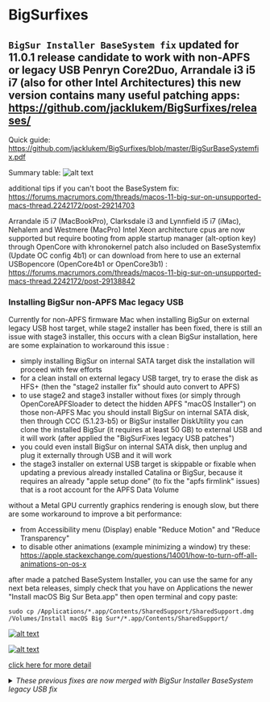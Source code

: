 # BigSurfixes

## `BigSur Installer BaseSystem fix` updated for 11.0.1 release candidate to work with non-APFS or legacy USB Penryn Core2Duo, Arrandale i3 i5 i7 (also for other Intel Architectures) this new version contains many useful patching apps: https://github.com/jacklukem/BigSurfixes/releases/ 
  
Quick guide:
https://github.com/jacklukem/BigSurfixes/blob/master/BigSurBaseSystemfix.pdf

Summary table:
![alt text](https://github.com/jacklukem/BigSurfixes/blob/master/BigSurFixes%20table.png)

additional tips if you can't boot the BaseSystem fix: https://forums.macrumors.com/threads/macos-11-big-sur-on-unsupported-macs-thread.2242172/post-29214703

Arrandale i5 i7 (MacBookPro), Clarksdale i3 and Lynnfield i5 i7 (iMac), Nehalem and Westmere (MacPro) Intel Xeon architecture cpus are now supported but require booting from apple startup manager (alt-option key) through OpenCore with khronokernel patch also included on BaseSystemfix (Update OC config 4b1) or can download from here to use an external USBopencore (OpenCore4b1 or OpenCore3b1) : https://forums.macrumors.com/threads/macos-11-big-sur-on-unsupported-macs-thread.2242172/post-29138842

### Installing BigSur non-APFS Mac legacy USB

Currently for non-APFS firmware Mac when installing BigSur on external legacy USB host target, while stage2 installer has been fixed, there is still an issue with stage3 installer, this occurs with a clean BigSur installation, here are some explaination to workaround this issue :

- simply installing BigSur on internal SATA target disk the installation will proceed with few efforts
- for a clean install on external legacy USB target, try to erase the disk as HFS+ (then the "stage2 installer fix" should auto convert to APFS)
- to use stage2 and stage3 installer without fixes (or simply through OpenCoreAPFSloader to detect the hidden APFS "macOS Installer") on those non-APFS Mac you should install BigSur on internal SATA disk, then through CCC (5.1.23-b5) or BigSur installer DiskUtility you can clone the installed BigSur (it requires at least 50 GB) to external USB and it will work (after applied the "BigSurFixes legacy USB patches")
- you could even install BigSur on internal SATA disk, then unplug and plug it externally through USB and it will work
- the stage3 installer on external USB target is skippable or fixable when updating a previous already installed Catalina or BigSur, because it requires an already "apple setup done" (to fix the "apfs firmlink" issues) that is a root account for the APFS Data Volume

without a Metal GPU currently graphics rendering is enough slow, but there are some workaround to improve a bit performance:
- from Accessibility menu (Display) enable "Reduce Motion" and "Reduce Transparency"
- to disable other animations (example minimizing a window) try these: https://apple.stackexchange.com/questions/14001/how-to-turn-off-all-animations-on-os-x

after made a patched BaseSystem Installer, you can use the same for any next beta releases, simply check that you have on Applications the newer "Install macOS Big Sur Beta.app" then open terminal and copy paste:
```shell
sudo cp /Applications/*.app/Contents/SharedSupport/SharedSupport.dmg /Volumes/Install macOS Big Sur*/*.app/Contents/SharedSupport/
```

<a href="https://forums.macrumors.com/threads/macos-11-big-sur-on-unsupported-macs-thread.2242172/post-29170178">
  
![alt text](https://github.com/jacklukem/BigSurfixes/blob/master/installer%20fix/BaseSystem%20fix%20icon.jpeg?raw=true)

![alt text](https://github.com/jacklukem/BigSurfixes/blob/master/installer%20fix/BaseSystem%20fix%20updated.jpeg?raw=true)

click here for more detail</a>

<details>
<summary>
<i>These previous fixes are now merged with BigSur Installer BaseSystem legacy USB fix </i>
</summary>
  

## *Making a patched BigSur Installer through BaseSystem legacy USB fix updated for beta 9 and beta 10 mainly for non-APFS or legacy USB Penryn Core2Duo through a stock createinstallmedia or opencore*
https://forums.macrumors.com/threads/macos-11-big-sur-on-unsupported-macs-thread.2242172/post-28973673

The stage2 installer will continue when target is an internal SATA disk, but on non-APFS or legacy USB when targeting an external USB this should be applied from Mojave or Catalina: https://github.com/jacklukem/BigSurfixes/raw/master/BigSur%20BaseSystem%20stage2%20installer%20fix.zip

To fix USBopencore "exiting efiboot", boot from BigSurInstaller (BaseSystem fix) or from Recovery with CMD+S then try this:
https://forums.macrumors.com/threads/macos-11-big-sur-on-unsupported-macs-thread.2242172/post-28948321

you could skip stage3 installer (that is seal and system snapshot) but for non-APFS or legacy USB you need this to boot with CMD+S and exit:
https://github.com/jacklukem/BigSurfixes/blob/master/penryn%20c2d%20bigsur%20beta6/BKE%20kc%20b9%20patched.zip

After USBopencore kext patching to boot without opencore and assign BigSur labels use this method:
https://forums.macrumors.com/threads/macos-11-big-sur-on-unsupported-macs-thread.2242172/post-28957937

to download a BigSur full installer from Mojave or Catalina try this:
https://forums.macrumors.com/threads/macos-11-big-sur-on-unsupported-macs-thread.2242172/post-28740283
or this: https://apps.apple.com/app/macos-11-0-beta/id1497794093?mt=12

tips to make a patched BigSur Utitilies menu:
https://forums.macrumors.com/threads/macos-11-big-sur-on-unsupported-macs-thread.2242172/post-28987885

## *Big Sur fixes for unsupported Mac*

to support Big Sur booting on non-APFS mac or APFS firmware mac

BigSur added the `BootKernelExtensions.kc` as the new kernelcache with new command `kmutil`

but `kextcache` command and `prelinkedkernel` are still working:

https://forums.macrumors.com/threads/macos-11-big-sur-on-unsupported-macs-thread.2242172/post-28610988

## *Currently these fixes still work for Big Sur beta 4 Build `20A5343i`*
also works for public beta 1 Build `20A5343j`: http://swcdn.apple.com/content/downloads/29/11/001-35028-A_7VBLVEPJM9/fmewkm9mb99ja9cbqfp4scme3bzlaurv8v/InstallAssistant.pkg

(apple removed previous beta full installers but you can find them on internet with keyword DMG)

check here for versions info: https://en.wikipedia.org/wiki/MacOS_Big_Sur#Release_history

## *prelinkedkernel fixes don't work from beta 6 Build `20A5364e` (BaseSystem legacy usb fix still works on beta 10)*
you should use from this version my USBOpencore setup in repository and BootKernelExtensions.kc

## *There was an issue from beta 7, but from beta 9 Build `20A5384c` Penryn Core2Duo can boot BigSur kernel*
I uploaded some patched BKE to allow boot with CMD+S that should be copied on: /Volumes/Preboot/UUIDBigSur/boot/System/Library/KernelCollections/
https://github.com/jacklukem/BigSurfixes/tree/master/penryn%20c2d%20bigsur%20beta6

Here are the most updated Big Sur fixes (for BigSur beta 3 that works also for beta 4 Build 20A5343i):

- I made also a customized USBopencore setup to boot BigSur from any Penryn Core2Duo non-APFS or APFS mac (also Sandy Bridge and Ivy Bridge):
https://github.com/jacklukem/USBOpenCoreAPFSloader/releases/tag/3.1
https://github.com/jacklukem/USBOpenCoreAPFSloader/releases/tag/4.0

- `BaseSystem legacy usb fix` to make an USB BigSur Installer for non-APFS or legacy USB Mac that still works for beta 6 Build `20A5364e` (added also an ASentientBot Hax3 to fix domain error and an Icon for apple startup manager): https://forums.macrumors.com/threads/macos-11-big-sur-on-unsupported-macs-thread.2242172/post-28737950
(previous version: https://forums.macrumors.com/threads/macos-11-big-sur-on-unsupported-macs-thread.2242172/post-28726070)

- From Big Sur beta 3 the prelinkedkernel for any Ivy Bridge Mac to fix Wifi, AirDrop and dual GPUs IntelHD4000 and Nvidia Kepler :
https://github.com/jacklukem/BigSurfixes/blob/master/BigSur%20IvyBridge%20beta3%20prelinkedkernel%20fix.command.zip?raw=true

- From Big Sur beta 3 any Penryn Core2Duo non-APFS Mac or legacy USB mac to fix telemetry, ethernet and Wifi:
https://github.com/jacklukem/BigSurfixes/blob/master/BigSur%20Penryn%20beta3%20prelinkedkernel%20fix.command.zip?raw=true

- New experimental prelinkedkernel fix for Big Sur beta 3 to include Nvidia GeForce Tesla framebuffer (credit to ASentientBot for Nvidia fixes)
on any Penryn Core2Duo non-APFS Mac or legacy USB mac (also fix telemetry, ethernet and Wifi):
https://github.com/jacklukem/BigSurfixes/blob/master/BigSur%20beta3%20Nvidia%20Tesla%20fix.command.zip?raw=true

- To fix "sudo mount -uw /" disabling sealed volume and snapshot booting on BigSur check here:
https://forums.macrumors.com/threads/macos-11-big-sur-on-unsupported-macs-thread.2242172/post-28701959

- To fix Night Shift on BigSur for unsupported mac:
https://forums.macrumors.com/threads/macos-11-big-sur-on-unsupported-macs-thread.2242172/post-28716098

- to remove any prelinkedkernel fix and use the stock BigSur ones use this:
https://github.com/jacklukem/BigSurfixes/blob/master/BigSur%20generic%20BKE.command.zip?raw=true

- From BigSur Beta 2 non-Metal GPU required a preset reduced transparency to boot correctly:
https://forums.macrumors.com/threads/macos-11-big-sur-on-unsupported-macs-thread.2242172/post-28652497

- For USB Big Sur Installer to try skip system sealing and snapshot booting check here:
https://forums.macrumors.com/threads/macos-11-big-sur-on-unsupported-macs-thread.2242172/post-28707887
https://forums.macrumors.com/threads/macos-11-big-sur-on-unsupported-macs-thread.2242172/post-28712634




*The following guide is for manual patching, to apply the prelinkedkernel fix after BigSur Install:*

> diskutil apfs list

> diskutil list | grep Preboot

(if have multiple separated APFS containers, just mount the largest MB Preboot Volume)

> diskutil mount Preboot

> diskutil info / | grep UUID

Locate your BigSur Data Volume UUID

replace the `"prelinkedkernel fix"` file in this path:

`/Volumes/Preboot/UUID-BigSur/System/Library/CoreServices/`

replace it also here: `/Volumes/Preboot/UUID-BigSur/Library/Preferences/SystemConfiguration/`

replace the `"patched prelinkedkernel"` (contains newer beta fixes also for any non-APFS Mac enabling Wifi for AirPortBrcm4331 cards) in this path:

`/Volumes/Preboot/UUID-BigSur/System/Library/PrelinkedKernels/`

For the `"installer fix"` make a BigSur USB Installer with `createinstallmedia`:

> sudo /Applications/Install\ macOS\ Big\ Sur\ Beta.app/Contents/Resources/createinstallmedia --volume /Volumes/BigSurInstaller/

and replace the `"installer fix"` file in this path:

`/Volumes/USBInstallerBigSur/Library/Preferences/SystemConfiguration/`

I also included some `"legacyusb fix for installer"`

for rebuild BigSur kernelcache from single user mode copy both the .sh files on your root / BigSur disk and home folder that is the / BigSur Label - Data / Users / yourusername /

then from single user mode type : `chmod 755 kcsingleuser.sh ; ./kcsingleuser.sh`

(credit to ASentientBot for `Hax.dylib` fix for "Install macOS Beta.app" and "apfs_boot_util" to mount the BigSur Data Volume from single user mode, after using `"apfs_boot_util"` from single user mode apart the Data Volume also the Preboot Volume is available in this path `/System/Volumes/`)

Note: if you use my `"prelinkedkernel fix command"` directly from BigSur the Preboot Volume mount point is this:

`/System/Volumes/Preboot/`

(can notice this directly from BigSur with `"ls /System/Volumes/"` )

So I uploaded those modified scripts to run also directly from BigSur normal booting.

BigSur introduced also a new SIP for sealing the System Volume, to disable from any APFS firmware Mac simply boot the USB BigSur Installer (or BigSur Recovery), open terminal and type: `"csrutil authenticated-root disable"`

While instead to disable "csrutil authenticated-root" from a non-APFS or legacy USB mac, copy the "csrutil2" (or use the zip file) binary file to any USB MacOS Installer (minimum El Capitan when apple introduced SIP but should use an USB Catalina Installer because it has more recent SDK) in its root folder / , then boot from the macOS USB Installer, open a recovery terminal and type:

> cd / ; mount -uw / ; chmod 755 csrutil2

> ./csrutil2 authenticated-root disable

Otherwise if you use a Catalina Recovery, copy the file on an external USB drive, then from Catalina recovery terminal:

> cd /Volumes/ ; ls

> cd YourUSBLabel

> mount -uw /

> chmod 755 csrutil2

> ./csrutil2 authenticated-root disable

(Note: for any raw file downloaded to use them just remove the .dms extension that is set from github)


</details>
